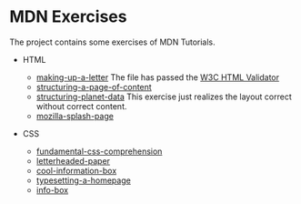 # MDN Exercises

The project contains some exercises of MDN Tutorials.

- HTML

  - [making-up-a-letter](https://developer.mozilla.org/zh-CN/docs/Learn/HTML/Introduction_to_HTML/Marking_up_a_letter)
    The file has passed the [W3C HTML Validator](https://validator.w3.org/)
  - [structuring-a-page-of-content](https://developer.mozilla.org/zh-CN/docs/Learn/HTML/Introduction_to_HTML/Structuring_a_page_of_content)
  - [structuring-planet-data](https://developer.mozilla.org/zh-CN/docs/Learn/HTML/Tables/Structuring_planet_data)
    This exercise just realizes the layout correct without correct content.
  - [mozilla-splash-page](https://developer.mozilla.org/zh-CN/docs/Learn/HTML/Multimedia_and_embedding/Mozilla_splash_page)

- CSS
  - [fundamental-css-comprehension](https://developer.mozilla.org/zh-CN/docs/Learn/CSS/Building_blocks/Fundamental_CSS_comprehension)
  - [letterheaded-paper](https://developer.mozilla.org/zh-CN/docs/Learn/CSS/Building_blocks/Creating_fancy_letterheaded_paper)
  - [cool-information-box](https://developer.mozilla.org/zh-CN/docs/Learn/CSS/Building_blocks/A_cool_looking_box)
  - [typesetting-a-homepage](https://developer.mozilla.org/zh-CN/docs/Learn/CSS/Styling_text/Typesetting_a_homepage)
  - [info-box](https://developer.mozilla.org/zh-CN/docs/Learn/CSS/CSS_layout/Practical_positioning_examples)

